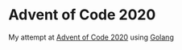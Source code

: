 # Advent of Code 2020
My attempt at [Advent of Code 2020](https://adventofcode.com) using [Golang](https://golang.org/)  

